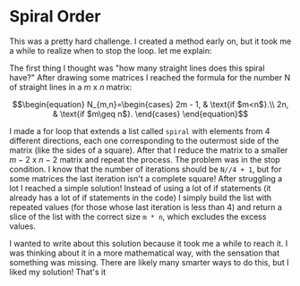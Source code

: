 # Spiral Order

This was a pretty hard challenge. I created a method early on, but it took me a while to realize when to stop the loop.
let me explain:

The first thing I thought was "how many straight lines does this spiral have?"
After drawing some matrices I reached the formula for the number N of straight lines in a $m$ x $n$ matrix:

```math
\begin{equation}
  N_{m,n}=\begin{cases}
    2m - 1, & \text{if $m<n$}.\\
    2n, & \text{if $m\geq n$}.
  \end{cases}
\end{equation}
```

I made a for loop that extends a list called `spiral` with elements from 4 different directions, each one corresponding to the outermost side of the matrix (like the sides of a square). After that I reduce the matrix to a smaller $m-2$ x $n-2$ matrix and repeat the process. The problem was in the stop condition. I know that the number of iterations should be `N//4 + 1`, but for some matrices the last iteration isn't a complete square! After struggling a lot I reached a simple solution! Instead of using a lot of if statements (it already has a lot of if statements in the code) I simply build the list with repeated values (for those whose last iteration is less than 4) and return a slice of the list with the correct size `m * n`, which excludes the excess values.

I wanted to write about this solution because it took me a while to reach it. I was thinking about it in a more mathematical way, with the sensation that something was missing. There are likely many smarter ways to do this, but I liked my solution! That's it